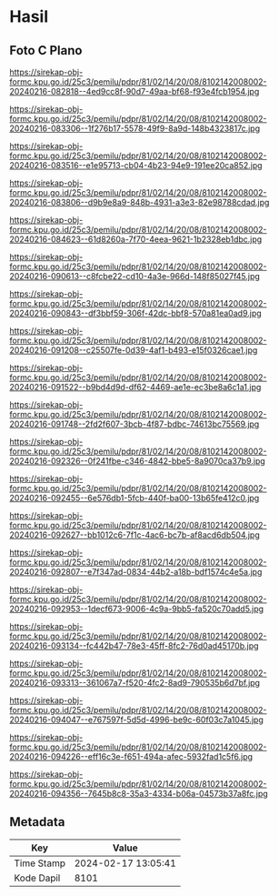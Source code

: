 # Hasil

## Foto C Plano

https://sirekap-obj-formc.kpu.go.id/25c3/pemilu/pdpr/81/02/14/20/08/8102142008002-20240216-082818--4ed9cc8f-90d7-49aa-bf68-f93e4fcb1954.jpg

https://sirekap-obj-formc.kpu.go.id/25c3/pemilu/pdpr/81/02/14/20/08/8102142008002-20240216-083306--1f276b17-5578-49f9-8a9d-148b4323817c.jpg

https://sirekap-obj-formc.kpu.go.id/25c3/pemilu/pdpr/81/02/14/20/08/8102142008002-20240216-083516--e1e95713-cb04-4b23-94e9-191ee20ca852.jpg

https://sirekap-obj-formc.kpu.go.id/25c3/pemilu/pdpr/81/02/14/20/08/8102142008002-20240216-083806--d9b9e8a9-848b-4931-a3e3-82e98788cdad.jpg

https://sirekap-obj-formc.kpu.go.id/25c3/pemilu/pdpr/81/02/14/20/08/8102142008002-20240216-084623--61d8260a-7f70-4eea-9621-1b2328eb1dbc.jpg

https://sirekap-obj-formc.kpu.go.id/25c3/pemilu/pdpr/81/02/14/20/08/8102142008002-20240216-090613--c8fcbe22-cd10-4a3e-966d-148f85027f45.jpg

https://sirekap-obj-formc.kpu.go.id/25c3/pemilu/pdpr/81/02/14/20/08/8102142008002-20240216-090843--df3bbf59-306f-42dc-bbf8-570a81ea0ad9.jpg

https://sirekap-obj-formc.kpu.go.id/25c3/pemilu/pdpr/81/02/14/20/08/8102142008002-20240216-091208--c25507fe-0d39-4af1-b493-e15f0326cae1.jpg

https://sirekap-obj-formc.kpu.go.id/25c3/pemilu/pdpr/81/02/14/20/08/8102142008002-20240216-091522--b9bd4d9d-df62-4469-ae1e-ec3be8a6c1a1.jpg

https://sirekap-obj-formc.kpu.go.id/25c3/pemilu/pdpr/81/02/14/20/08/8102142008002-20240216-091748--2fd2f607-3bcb-4f87-bdbc-74613bc75569.jpg

https://sirekap-obj-formc.kpu.go.id/25c3/pemilu/pdpr/81/02/14/20/08/8102142008002-20240216-092326--0f241fbe-c346-4842-bbe5-8a9070ca37b9.jpg

https://sirekap-obj-formc.kpu.go.id/25c3/pemilu/pdpr/81/02/14/20/08/8102142008002-20240216-092455--6e576db1-5fcb-440f-ba00-13b65fe412c0.jpg

https://sirekap-obj-formc.kpu.go.id/25c3/pemilu/pdpr/81/02/14/20/08/8102142008002-20240216-092627--bb1012c6-7f1c-4ac6-bc7b-af8acd6db504.jpg

https://sirekap-obj-formc.kpu.go.id/25c3/pemilu/pdpr/81/02/14/20/08/8102142008002-20240216-092807--e7f347ad-0834-44b2-a18b-bdf1574c4e5a.jpg

https://sirekap-obj-formc.kpu.go.id/25c3/pemilu/pdpr/81/02/14/20/08/8102142008002-20240216-092953--1decf673-9006-4c9a-9bb5-fa520c70add5.jpg

https://sirekap-obj-formc.kpu.go.id/25c3/pemilu/pdpr/81/02/14/20/08/8102142008002-20240216-093134--fc442b47-78e3-45ff-8fc2-76d0ad45170b.jpg

https://sirekap-obj-formc.kpu.go.id/25c3/pemilu/pdpr/81/02/14/20/08/8102142008002-20240216-093313--361067a7-f520-4fc2-8ad9-790535b6d7bf.jpg

https://sirekap-obj-formc.kpu.go.id/25c3/pemilu/pdpr/81/02/14/20/08/8102142008002-20240216-094047--e767597f-5d5d-4996-be9c-60f03c7a1045.jpg

https://sirekap-obj-formc.kpu.go.id/25c3/pemilu/pdpr/81/02/14/20/08/8102142008002-20240216-094226--eff16c3e-f651-494a-afec-5932fad1c5f6.jpg

https://sirekap-obj-formc.kpu.go.id/25c3/pemilu/pdpr/81/02/14/20/08/8102142008002-20240216-094356--7645b8c8-35a3-4334-b06a-04573b37a8fc.jpg


## Metadata

| Key        | Value               |
| ---------- | ------------------- |
| Time Stamp | 2024-02-17 13:05:41 |
| Kode Dapil | 8101                |



